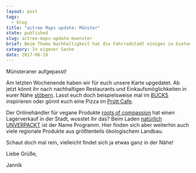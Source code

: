 ```yaml
---
layout: post
tags:
  - blog
title: "actree Maps update: Münster"
state: published
slug: actree-maps-update-muenster
brief: Beim Thema Nachhaltigkeit hat die Fahrradstadt einiges zu bieten!
category: In eigener Sache
date: 2017-06-18
---
```


Münsteraner aufgepasst! 

Am letzten Wochenende haben wir für euch unsere
Karte upgedatet. Ab jetzt könnt ihr nach
nachhaltigen Restaurants und Einkaufsmöglichkeiten in eurer Nähe
[stöbern](https://actree.org/maps). Lasst euch doch beispielsweise mal im [BUCKS](http://bucks-vegan.de) inspirieren oder gönnt euch eine Pizza im [Prütt Cafe](http://www.pruett-cafe.de/).

Der Onlinehändler für vegane Produkte [roots of compassion](https://www.rootsofcompassion.org/) hat einen Lagerverkauf in der Stadt, wusstet ihr das? 
Beim Laden [natürlich UNVERPACKT](http://natuerlich-unverpackt.de/) ist
der Name Programm. Hier finden sich aber weiterhin auch viele regionale
Produkte aus größtenteils ökologischem Landbau.

Schaut doch mal rein, vielleicht findet sich ja etwas ganz in der Nähe!

Liebe Grüße,

Jannik